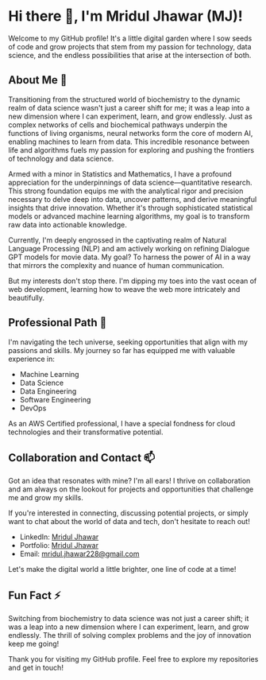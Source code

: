 # Hi there 👋, I'm Mridul Jhawar (MJ)!

Welcome to my GitHub profile! It's a little digital garden where I sow seeds of code and grow projects that stem from my passion for technology, data science, and the endless possibilities that arise at the intersection of both.

## About Me 🌱


Transitioning from the structured world of biochemistry to the dynamic realm of data science wasn't just a career shift for me; it was a leap into a new dimension where I can experiment, learn, and grow endlessly. Just as complex networks of cells and biochemical pathways underpin the functions of living organisms, neural networks form the core of modern AI, enabling machines to learn from data. This incredible resonance between life and algorithms fuels my passion for exploring and pushing the frontiers of technology and data science.

Armed with a minor in Statistics and Mathematics, I have a profound appreciation for the underpinnings of data science—quantitative research. This strong foundation equips me with the analytical rigor and precision necessary to delve deep into data, uncover patterns, and derive meaningful insights that drive innovation. Whether it's through sophisticated statistical models or advanced machine learning algorithms, my goal is to transform raw data into actionable knowledge.

Currently, I'm deeply engrossed in the captivating realm of Natural Language Processing (NLP) and am actively working on refining Dialogue GPT models for movie data. My goal? To harness the power of AI in a way that mirrors the complexity and nuance of human communication.

But my interests don't stop there. I'm dipping my toes into the vast ocean of web development, learning how to weave the web more intricately and beautifully. 


## Professional Path 🔭

I'm navigating the tech universe, seeking opportunities that align with my passions and skills. My journey so far has equipped me with valuable experience in:

- Machine Learning
- Data Science
- Data Engineering
- Software Engineering
- DevOps

As an AWS Certified professional, I have a special fondness for cloud technologies and their transformative potential.

## Collaboration and Contact 📫

Got an idea that resonates with mine? I'm all ears! I thrive on collaboration and am always on the lookout for projects and opportunities that challenge me and grow my skills.

If you're interested in connecting, discussing potential projects, or simply want to chat about the world of data and tech, don't hesitate to reach out!

- LinkedIn: [Mridul Jhawar](https://www.linkedin.com/in/mridul-jhawar/)
- Portfolio: [Mridul Jhawar](https://mriduljhawar.com)
- Email: mridul.jhawar228@gmail.com

Let's make the digital world a little brighter, one line of code at a time!

## Fun Fact ⚡

Switching from biochemistry to data science was not just a career shift; it was a leap into a new dimension where I can experiment, learn, and grow endlessly. The thrill of solving complex problems and the joy of innovation keep me going!

Thank you for visiting my GitHub profile. Feel free to explore my repositories and get in touch!


